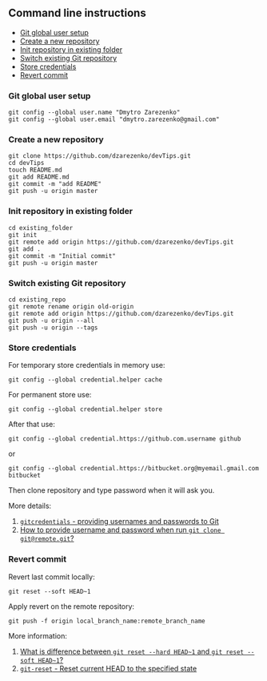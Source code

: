 ## Command line instructions

- [Git global user setup](#git-global-user-setup)
- [Create a new repository](#create-a-new-repository)
- [Init repository in existing folder](#init-repository-in-existing-folder)
- [Switch existing Git repository](#switch-existing-git-repository)
- [Store credentials](#store-credentials)
- [Revert commit](#revert-commit)

### Git global user setup
```
git config --global user.name "Dmytro Zarezenko"
git config --global user.email "dmytro.zarezenko@gmail.com"
```

### Create a new repository
```
git clone https://github.com/dzarezenko/devTips.git
cd devTips
touch README.md
git add README.md
git commit -m "add README"
git push -u origin master
```

### Init repository in existing folder
```
cd existing_folder
git init
git remote add origin https://github.com/dzarezenko/devTips.git
git add .
git commit -m "Initial commit"
git push -u origin master
```

### Switch existing Git repository
```
cd existing_repo
git remote rename origin old-origin
git remote add origin https://github.com/dzarezenko/devTips.git
git push -u origin --all
git push -u origin --tags
```

### Store credentials

For temporary store credentials in memory use: 

```
git config --global credential.helper cache
```

For permanent store use: 

```
git config --global credential.helper store
```

After that use:

```
git config --global credential.https://github.com.username github
```
or
```
git config --global credential.https://bitbucket.org@myemail.gmail.com bitbucket
```

Then clone repository and type password when it will ask you.

More details:
1. [`gitcredentials` - providing usernames and passwords to Git](https://git-scm.com/docs/gitcredentials)
2. [How to provide username and password when run `git clone git@remote.git`?
](https://stackoverflow.com/questions/10054318/how-to-provide-username-and-password-when-run-git-clone-gitremote-git)

### Revert commit

Revert last commit locally:

```
git reset --soft HEAD~1
```

Apply revert on the remote repository:

```
git push -f origin local_branch_name:remote_branch_name
```

More information:
1. [What is difference between `git reset --hard HEAD~1` and `git reset --soft HEAD~1`?
](https://stackoverflow.com/questions/24568936/what-is-difference-between-git-reset-hard-head1-and-git-reset-soft-head)
2. [`git-reset` - Reset current HEAD to the specified state](https://git-scm.com/docs/git-reset)

